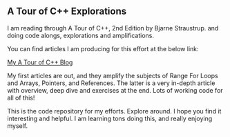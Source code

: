 ## A Tour of C++ Explorations
I am reading through A Tour of C++, 2nd Edition by Bjarne Straustrup.
and doing code alongs, explorations and amplifications.

You can find articles I am producing for this effort at the below link:

[My A Tour of C++ Blog][my-a-tour-of-cpp-blog]

My first articles are out, and they amplify the subjects of Range For Loops and Arrays, Pointers,
and References.  The latter is a very in-depth article with overview, deep dive and exercises at the end.
Lots of working code for all of this!

This is the code repository for my efforts.  Explore around.  I hope you find it interesting
and helpful.  I am learning tons doing this, and really enjoying myself.

[my-a-tour-of-cpp-blog]: https://www.xitalogy.com/category/a-tour-of-cpp/